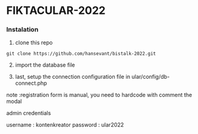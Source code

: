 # FIKTACULAR-2022

<h3> Instalation </h3>

1. clone this repo

```
git clone https://github.com/hansevant/bistalk-2022.git
```

2. import the database file

3. last, setup the connection configuration file in
   ular/config/db-connect.php

note :registration form is manual, you need to hardcode with comment the modal

admin credentials

username : kontenkreator
password : ular2022
